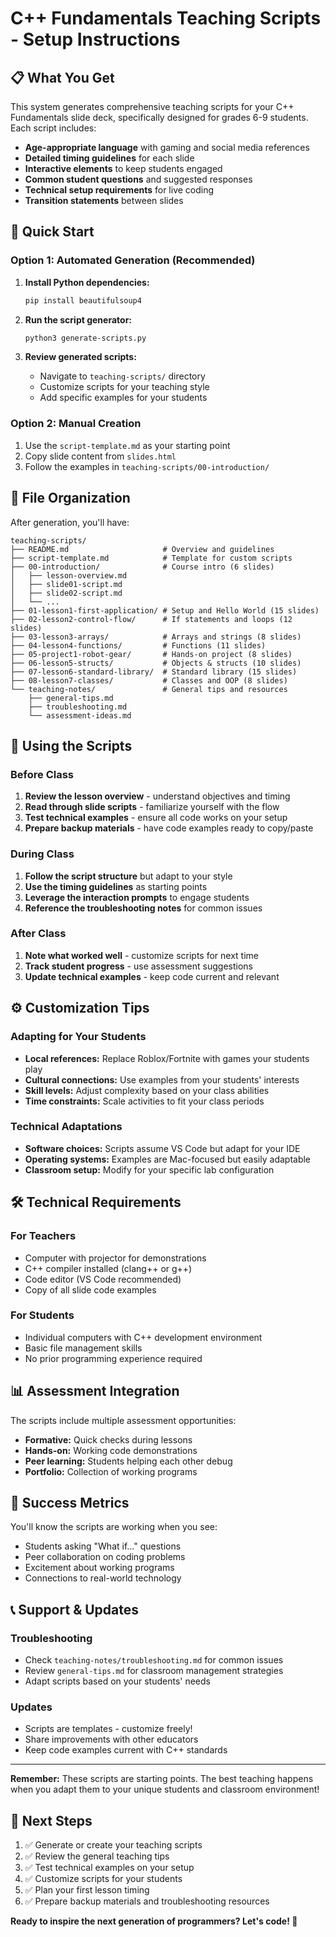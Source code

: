 # C++ Fundamentals Teaching Scripts - Setup Instructions

## 📋 What You Get

This system generates comprehensive teaching scripts for your C++ Fundamentals slide deck, specifically designed for grades 6-9 students. Each script includes:

- **Age-appropriate language** with gaming and social media references
- **Detailed timing guidelines** for each slide
- **Interactive elements** to keep students engaged
- **Common student questions** and suggested responses
- **Technical setup requirements** for live coding
- **Transition statements** between slides

## 🚀 Quick Start

### Option 1: Automated Generation (Recommended)

1. **Install Python dependencies:**

   ```bash
   pip install beautifulsoup4
   ```

2. **Run the script generator:**

   ```bash
   python3 generate-scripts.py
   ```

3. **Review generated scripts:**
   - Navigate to `teaching-scripts/` directory
   - Customize scripts for your teaching style
   - Add specific examples for your students

### Option 2: Manual Creation

1. Use the `script-template.md` as your starting point
2. Copy slide content from `slides.html`
3. Follow the examples in `teaching-scripts/00-introduction/`

## 📁 File Organization

After generation, you'll have:

```
teaching-scripts/
├── README.md                     # Overview and guidelines
├── script-template.md            # Template for custom scripts
├── 00-introduction/              # Course intro (6 slides)
│   ├── lesson-overview.md
│   ├── slide01-script.md
│   ├── slide02-script.md
│   └── ...
├── 01-lesson1-first-application/ # Setup and Hello World (15 slides)
├── 02-lesson2-control-flow/      # If statements and loops (12 slides)
├── 03-lesson3-arrays/            # Arrays and strings (8 slides)
├── 04-lesson4-functions/         # Functions (11 slides)
├── 05-project1-robot-gear/       # Hands-on project (8 slides)
├── 06-lesson5-structs/           # Objects & structs (10 slides)
├── 07-lesson6-standard-library/  # Standard library (15 slides)
├── 08-lesson7-classes/           # Classes and OOP (8 slides)
└── teaching-notes/               # General tips and resources
    ├── general-tips.md
    ├── troubleshooting.md
    └── assessment-ideas.md
```

## 🎯 Using the Scripts

### Before Class

1. **Review the lesson overview** - understand objectives and timing
2. **Read through slide scripts** - familiarize yourself with the flow
3. **Test technical examples** - ensure all code works on your setup
4. **Prepare backup materials** - have code examples ready to copy/paste

### During Class

1. **Follow the script structure** but adapt to your style
2. **Use the timing guidelines** as starting points
3. **Leverage the interaction prompts** to engage students
4. **Reference the troubleshooting notes** for common issues

### After Class

1. **Note what worked well** - customize scripts for next time
2. **Track student progress** - use assessment suggestions
3. **Update technical examples** - keep code current and relevant

## ⚙️ Customization Tips

### Adapting for Your Students

- **Local references:** Replace Roblox/Fortnite with games your students play
- **Cultural connections:** Use examples from your students' interests
- **Skill levels:** Adjust complexity based on your class abilities
- **Time constraints:** Scale activities to fit your class periods

### Technical Adaptations

- **Software choices:** Scripts assume VS Code but adapt for your IDE
- **Operating systems:** Examples are Mac-focused but easily adaptable
- **Classroom setup:** Modify for your specific lab configuration

## 🛠️ Technical Requirements

### For Teachers

- Computer with projector for demonstrations
- C++ compiler installed (clang++ or g++)
- Code editor (VS Code recommended)
- Copy of all slide code examples

### For Students

- Individual computers with C++ development environment
- Basic file management skills
- No prior programming experience required

## 📊 Assessment Integration

The scripts include multiple assessment opportunities:

- **Formative:** Quick checks during lessons
- **Hands-on:** Working code demonstrations
- **Peer learning:** Students helping each other debug
- **Portfolio:** Collection of working programs

## 🎉 Success Metrics

You'll know the scripts are working when you see:

- Students asking "What if..." questions
- Peer collaboration on coding problems
- Excitement about working programs
- Connections to real-world technology

## 📞 Support & Updates

### Troubleshooting

- Check `teaching-notes/troubleshooting.md` for common issues
- Review `general-tips.md` for classroom management strategies
- Adapt scripts based on your students' needs

### Updates

- Scripts are templates - customize freely!
- Share improvements with other educators
- Keep code examples current with C++ standards

---

**Remember:** These scripts are starting points. The best teaching happens when you adapt them to your unique students and classroom environment!

## 📝 Next Steps

1. ✅ Generate or create your teaching scripts
2. ✅ Review the general teaching tips
3. ✅ Test technical examples on your setup
4. ✅ Customize scripts for your students
5. ✅ Plan your first lesson timing
6. ✅ Prepare backup materials and troubleshooting resources

**Ready to inspire the next generation of programmers? Let's code! 🚀**
